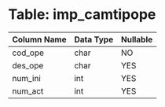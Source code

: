 # Table: imp_camtipope

| Column Name | Data Type | Nullable |
|-------------|-----------|----------|
| cod_ope | char | NO |
| des_ope | char | YES |
| num_ini | int | YES |
| num_act | int | YES |
